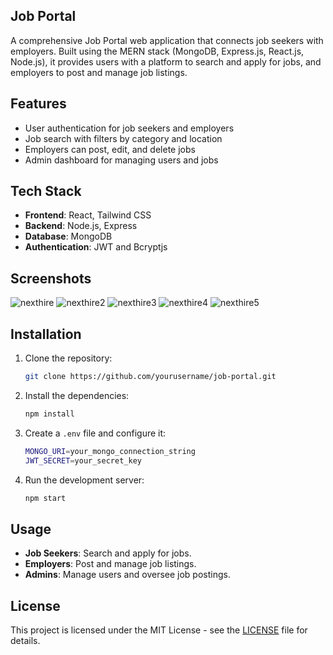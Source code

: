 
## Job Portal
A comprehensive Job Portal web application that connects job seekers with employers. Built using the MERN stack (MongoDB, Express.js, React.js, Node.js), it provides users with a platform to search and apply for jobs, and employers to post and manage job listings.


## Features
- User authentication for job seekers and employers
- Job search with filters by category and location
- Employers can post, edit, and delete jobs
- Admin dashboard for managing users and jobs

## Tech Stack
- **Frontend**: React, Tailwind CSS
- **Backend**: Node.js, Express
- **Database**: MongoDB
- **Authentication**: JWT and Bcryptjs

## Screenshots
![nexthire](https://github.com/user-attachments/assets/9b22835b-58c3-43ee-82d9-c6a926d3429e)
![nexthire2](https://github.com/user-attachments/assets/b334c2f6-6bb7-47e3-aef5-39c9234e22ce)
![nexthire3](https://github.com/user-attachments/assets/ff8aaec2-08c8-4b42-9fdb-e29dc06221d3)
![nexthire4](https://github.com/user-attachments/assets/312a4312-ab93-4f8a-bc43-4c1f226cc479)
![nexthire5](https://github.com/user-attachments/assets/324cfc2c-cab1-45d0-b091-3b65aaa8a3db)




## Installation
1. Clone the repository:
   ```bash
   git clone https://github.com/yourusername/job-portal.git
   ```
2. Install the dependencies:
   ```bash
   npm install
   ```
3. Create a `.env` file and configure it:
   ```bash
   MONGO_URI=your_mongo_connection_string
   JWT_SECRET=your_secret_key
   ```
4. Run the development server:
   ```bash
   npm start
   ```
## Usage
- **Job Seekers**: Search and apply for jobs.
- **Employers**: Post and manage job listings.
- **Admins**: Manage users and oversee job postings.

## License
This project is licensed under the MIT License - see the [LICENSE](./LICENSE) file for details.
